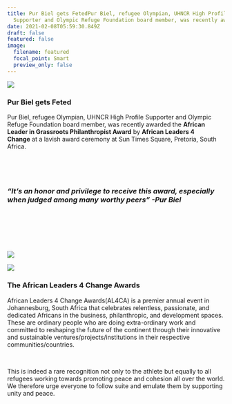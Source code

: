 ```yaml
---
title: Pur Biel gets FetedPur Biel, refugee Olympian, UHNCR High Profile
  Supporter and Olympic Refuge Foundation board member, was recently awarded ..
date: 2021-02-08T05:59:30.849Z
draft: false
featured: false
image:
  filename: featured
  focal_point: Smart
  preview_only: false
---
```

![](https://web.archive.org/web/20200812031858im_/http://teglapeacefoundation.org/wp-content/uploads/2018/11/7.jpg)

### Pur Biel gets Feted

Pur Biel, refugee Olympian, UHNCR High Profile Supporter and Olympic Refuge Foundation board member, was recently awarded the **African Leader in Grassroots Philanthropist Award** by **African Leaders 4 Change** at a lavish award ceremony at Sun Times Square, Pretoria, South Africa.

 

 

### *“It’s an honor and privilege to receive this award, especially when judged among many worthy peers” -Pur Biel*

 

 

 

![](https://web.archive.org/web/20200812030222im_/http://teglapeacefoundation.org/wp-content/uploads/brizy/799/assets/images/iW=384&iH=215&oX=0&oY=28&cW=384&cH=159/2dfca244f090644eee26ec48dd641b3a.jpg)

![](https://web.archive.org/web/20200812030222im_/http://teglapeacefoundation.org/wp-content/uploads/brizy/799/assets/images/iW=400&iH=266&oX=0&oY=35&cW=400&cH=197/17b7c7d2f98fcda41c371c7dcf72af29.jpg)

### The African Leaders 4 Change Awards

African Leaders 4 Change Awards(AL4CA) is a premier annual event in Johannesburg, South Africa that celebrates relentless, passionate, and dedicated Africans in the business, philanthropic, and development spaces. These are ordinary people who are doing extra-ordinary work and committed to reshaping the future of the continent through their innovative and sustainable ventures/projects/institutions in their respective communities/countries.

 

This is indeed a rare recognition not only to the athlete but equally to all refugees working towards promoting peace and cohesion all over the world. We therefore urge everyone to follow suite and emulate them by supporting unity and peace.